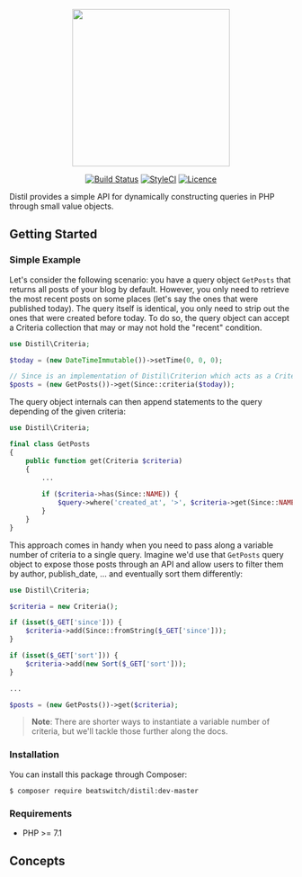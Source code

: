 <p align="center"><img width="280" src="https://s3.eu-central-1.amazonaws.com/assets.beatswitch.com/distil-logo.svg"></p>
<p align="center">
    <a href="https://travis-ci.org/BeatSwitch/distil"><img src="https://img.shields.io/travis/BeatSwitch/distil/master.svg?style=flat-square" alt="Build Status"></a>
    <a href="https://styleci.io/repos/102117231/shield"><img src="https://styleci.io/repos/102117231/shield" alt="StyleCI"></a>
    <a href="license.md"><img src="https://img.shields.io/badge/license-MIT-brightgreen.svg?style=flat-square" alt="Licence"></a>
</p>

Distil provides a simple API for dynamically constructing queries in PHP through small value objects.

## Getting Started

### Simple Example
Let's consider the following scenario: you have a query object `GetPosts` that returns all posts of your blog by default. However, you only need to retrieve the most recent posts on some places (let's say the ones that were published today). 
The query itself is identical, you only need to strip out the ones that were created before today. To do so, the query object can accept a Criteria collection that may or may not hold the "recent" condition. 
```php
use Distil\Criteria;

$today = (new DateTimeImmutable())->setTime(0, 0, 0);

// Since is an implementation of Distil\Criterion which acts as a Criteria factory.
$posts = (new GetPosts())->get(Since::criteria($today));
```

The query object internals can then append statements to the query depending of the given criteria:
```php
use Distil\Criteria;

final class GetPosts
{
    public function get(Criteria $criteria)
    {
        ...
        
        if ($criteria->has(Since::NAME)) {
            $query->where('created_at', '>', $criteria->get(Since::NAME)->value());
        }
    }
}
```

This approach comes in handy when you need to pass along a variable number of criteria to a single query. Imagine we'd use that `GetPosts`  query object to expose those posts through an API and allow users to filter them by author, publish_date, ... and eventually sort them differently:
```php
use Distil\Criteria;

$criteria = new Criteria();

if (isset($_GET['since'])) {
    $criteria->add(Since::fromString($_GET['since']));
}

if (isset($_GET['sort'])) {
    $criteria->add(new Sort($_GET['sort']));
}

...

$posts = (new GetPosts())->get($criteria);
```

> **Note**: There are shorter ways to instantiate a variable number of criteria, but we'll tackle those further along the docs.

### Installation
You can install this package through Composer:
```
$ composer require beatswitch/distil:dev-master
```

### Requirements
- PHP >= 7.1

## Concepts
